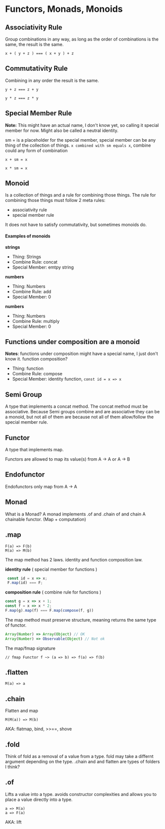 # Functors, Monads, Monoids

## Associativity Rule
Group combinations in any way, as long as the order of combinations is the same, the result is the same.

`x + ( y + z ) === ( x + y ) + z`

## Commutativity Rule
Combining in any order the result is the same.

`y + z === z + y`

`y * z === z * y`

## Special Member Rule
__Note:__ This might have an actual name, I don't know yet, so calling it special member for now.
Might also be called a neutral identity.

sm = is a placeholder for the special member, special member can be any thing of the collection of things.
`x combined with sm equals x`, combine could any form of combination

`x + sm = x`

`x * sm = x`

## Monoid
Is a collection of things and a rule for combining those things.
The rule for combining those things must follow 2 meta rules: 

- associativity rule
- special member rule

It does not have to satisfy commutativity, but sometimes monoids do.

#### Examples of monoids
__strings__
- Thing: Strings
- Combine Rule: concat
- Special Member: emtpy string

__numbers__
- Thing: Numbers
- Combine Rule: add
- Special Member: 0

__numbers__
- Thing: Numbers
- Combine Rule: multiply
- Special Member: 0

## Functions under composition are a monoid
__Notes__: functions under composition might have a special name, I just don't know it. function composition?

- Thing: function
- Combine Rule: compose
- Special Member: identity function, `const id = x => x`



## Semi Group
A type that implements a concat method. The concat method must be associative. Because Semi groups combine and are associative they can be a monoid, but not all of them are because not all of them allow/follow the special member rule.


## Functor
A type that implements map.

Functors are allowed to map its value(s) from A -> A or A -> B

## Endofunctor
Endofunctors only map from A -> A

## Monad
What is a Monad?
A monad implements .of and .chain
of and chain
A chainable functor. (Map + computation)

## .map

```
F(a) => F(b)
M(a) => M(b)
```

The map method has 2 laws. identity and function composition law.


__identity rule__ ( special member for functions )
```javascript
 const id = x => x;
 F.map(id) === F;
```
__composition rule__ ( combine rule for functions )
```javascript
const g = x => x + 1;
const f = x => x * 2;
F.map(g).map(f) === F.map(compose(f, g))
```
The map method must preserve structure, meaning returns the same type of functor.
```javascript
Array(Number) => Array(Object) // OK
Array(Number) => Observable(Object) // Not ok
```

The map/fmap signature
```
// fmap Functor f ~> (a => b) => f(a) => f(b)
```


## .flatten
```
M(a) => a
```

## .chain
Flatten and map
```
M(M(a)) => M(b)
```
AKA: flatmap, bind, >>==, shove

## .fold
Think of fold as a removal of a value from a type. fold may take a differnt argument depending on the type.
.chain and and flatten are types of folders I think?

## .of
Lifts a value into a type. avoids constructor complexities and allows you to place a value directly into a type.
```
a => M(a)
a => F(a)
```

AKA: lift
